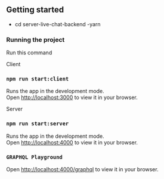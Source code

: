 ## Getting started

- cd server-live-chat-backend
  -yarn

### Running the project

Run this command

Client

### `npm run start:client`

Runs the app in the development mode.\
Open [http://localhost:3000](http://localhost:3000) to view it in your browser.

Server

### `npm run start:server`

Runs the app in the development mode.\
Open [http://localhost:4000](http://localhost:4000) to view it in your browser.

### `GRAPHQL Playground`

Open [http://localhost:4000/graphql](http://localhost:4000graphql) to view it in your browser.
